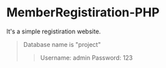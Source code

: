 # MemberRegistiration-PHP
It's a simple registiration website. 

>Database name is "project"
>>Username: admin
>>Password: 123

